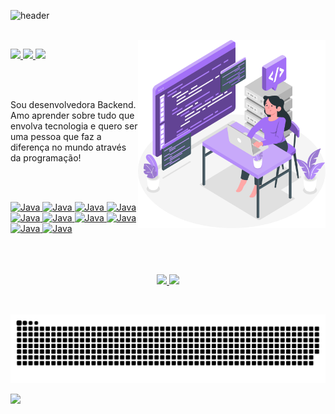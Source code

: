 ![header](https://github.com/anabalves/anabalves/blob/main/.github/header.gif)

<br>

<img align="right" width="300px" src="https://github.com/anabalves/anabalves/blob/main/.github/coding.svg" />

<p align="left">
  <a href="mailto:anabalves.dev@gmail.com">
    <img src="https://img.shields.io/badge/-anabalves.dev@gmail.com-A370F7?style=flat-square&logo=Gmail&logoColor=white&link=mailto:anabalves.dev@gmail.com" />
  </a>
  <a href="https://www.linkedin.com/in/ana-alves-anabalves/">
    <img src="https://img.shields.io/badge/-Ana%20Alves-A370F7?style=flat-square&logo=Linkedin&logoColor=white&link=https://www.linkedin.com/in/ana-alves-anabalves/" />
  </a>
  <a href="https://discordapp.com/users/705530303615336520/">
    <img src="https://img.shields.io/badge/Ana Alves%235792-A370F7?style=flat-square&logo=Discord&logoColor=white&link=https://discordapp.com/users/705530303615336520/" />
  </a>
</p>

<br>
<br>

<p align="left">Sou desenvolvedora Backend. Amo aprender sobre tudo que envolva tecnologia e quero ser uma pessoa que faz a diferença no mundo através da programação!</p>
  
<br>
<br>

<p align="left">
  <a href="https://github.com/anabalves">
    <img alt="Java" src="https://img.shields.io/badge/Java-A370F7?style=flat-square&logo=Java&logoColor=white">
  </a>
  <a href="https://github.com/anabalves">
    <img alt="Java" src="https://img.shields.io/badge/Spring-A370F7?style=flat-square&logo=Spring&logoColor=white">
  </a>
    <a href="https://github.com/anabalves">
    <img alt="Java" src="https://img.shields.io/badge/React-A370F7?style=flat-square&logo=React&logoColor=white">
  </a>
    <a href="https://github.com/anabalves">
    <img alt="Java" src="https://img.shields.io/badge/JavaScript-A370F7?style=flat-square&logo=JavaScript&logoColor=white">
  </a>
    <a href="https://github.com/anabalves">
    <img alt="Java" src="https://img.shields.io/badge/Typescript-A370F7?style=flat-square&logo=Typescript&logoColor=white">
  </a>
    <a href="https://github.com/anabalves">
    <img alt="Java" src="https://img.shields.io/badge/HTML5-A370F7?style=flat-square&logo=HTML5&logoColor=white">
  </a>
    <a href="https://github.com/anabalves">
    <img alt="Java" src="https://img.shields.io/badge/CSS3-A370F7?style=flat-square&logo=CSS3&logoColor=white">
  </a>
    <a href="https://github.com/anabalves">
    <img alt="Java" src="https://img.shields.io/badge/Git-A370F7?style=flat-square&logo=Git&logoColor=white">
  </a>
    <a href="https://github.com/anabalves">
    <img alt="Java" src="https://img.shields.io/badge/Postman-A370F7?style=flat-square&logo=Postman&logoColor=white">
  </a>
    <a href="https://github.com/anabalves">
    <img alt="Java" src="https://img.shields.io/badge/Eclipse-A370F7?style=flat-square&logo=Eclipse&logoColor=white">
  </a>
</>

<br>
<br>
<br>
<br>

<p align="center">
  <a href="https://github.com/anabalves">
    <img height="180em" src="https://github-readme-stats.vercel.app/api?username=anabalves&show_icons=true&include_all_commits=true&count_private=true&cache_seconds=86400&title_color=A370F7&icon_color=6610F2&bg_color=ffffff00&text_color=A370F7&hide_border=true"/>
    <img height="180em" src="https://github-readme-stats.vercel.app/api/top-langs/?username=anabalves&layout=compact&cache_seconds=86400&title_color=A370F7&bg_color=ffffff00&text_color=A370F7&hide_border=true" />
  </a>
</p>

<br>

![Snake animation](https://github.com/anabalves/anabalves/blob/output/github-contribution-grid-snake.svg)

![](https://komarev.com/ghpvc/?username=anabalves&color=A370F7&style=flat-square)
